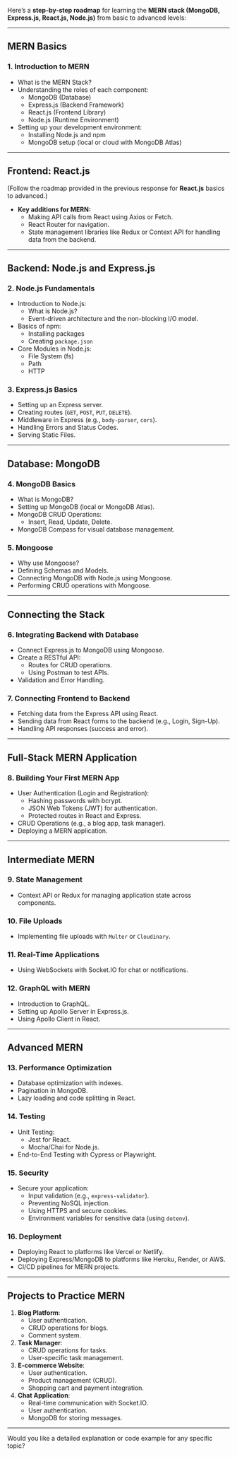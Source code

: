 Here’s a **step-by-step roadmap** for learning the **MERN stack (MongoDB, Express.js, React.js, Node.js)** from basic to advanced levels:

---

## **MERN Basics**
### **1. Introduction to MERN**
- What is the MERN Stack?
- Understanding the roles of each component:
  - MongoDB (Database)
  - Express.js (Backend Framework)
  - React.js (Frontend Library)
  - Node.js (Runtime Environment)
- Setting up your development environment:
  - Installing Node.js and npm
  - MongoDB setup (local or cloud with MongoDB Atlas)

---

## **Frontend: React.js**
(Follow the roadmap provided in the previous response for **React.js** basics to advanced.)

- **Key additions for MERN:**
  - Making API calls from React using Axios or Fetch.
  - React Router for navigation.
  - State management libraries like Redux or Context API for handling data from the backend.

---

## **Backend: Node.js and Express.js**
### **2. Node.js Fundamentals**
- Introduction to Node.js:
  - What is Node.js?
  - Event-driven architecture and the non-blocking I/O model.
- Basics of npm:
  - Installing packages
  - Creating `package.json`
- Core Modules in Node.js:
  - File System (fs)
  - Path
  - HTTP

### **3. Express.js Basics**
- Setting up an Express server.
- Creating routes (`GET`, `POST`, `PUT`, `DELETE`).
- Middleware in Express (e.g., `body-parser`, `cors`).
- Handling Errors and Status Codes.
- Serving Static Files.

---

## **Database: MongoDB**
### **4. MongoDB Basics**
- What is MongoDB?
- Setting up MongoDB (local or MongoDB Atlas).
- MongoDB CRUD Operations:
  - Insert, Read, Update, Delete.
- MongoDB Compass for visual database management.

### **5. Mongoose**
- Why use Mongoose?
- Defining Schemas and Models.
- Connecting MongoDB with Node.js using Mongoose.
- Performing CRUD operations with Mongoose.

---

## **Connecting the Stack**
### **6. Integrating Backend with Database**
- Connect Express.js to MongoDB using Mongoose.
- Create a RESTful API:
  - Routes for CRUD operations.
  - Using Postman to test APIs.
- Validation and Error Handling.

### **7. Connecting Frontend to Backend**
- Fetching data from the Express API using React.
- Sending data from React forms to the backend (e.g., Login, Sign-Up).
- Handling API responses (success and error).

---

## **Full-Stack MERN Application**
### **8. Building Your First MERN App**
- User Authentication (Login and Registration):
  - Hashing passwords with bcrypt.
  - JSON Web Tokens (JWT) for authentication.
  - Protected routes in React and Express.
- CRUD Operations (e.g., a blog app, task manager).
- Deploying a MERN application.

---

## **Intermediate MERN**
### **9. State Management**
- Context API or Redux for managing application state across components.

### **10. File Uploads**
- Implementing file uploads with `Multer` or `Cloudinary`.

### **11. Real-Time Applications**
- Using WebSockets with Socket.IO for chat or notifications.

### **12. GraphQL with MERN**
- Introduction to GraphQL.
- Setting up Apollo Server in Express.js.
- Using Apollo Client in React.

---

## **Advanced MERN**
### **13. Performance Optimization**
- Database optimization with indexes.
- Pagination in MongoDB.
- Lazy loading and code splitting in React.

### **14. Testing**
- Unit Testing:
  - Jest for React.
  - Mocha/Chai for Node.js.
- End-to-End Testing with Cypress or Playwright.

### **15. Security**
- Secure your application:
  - Input validation (e.g., `express-validator`).
  - Preventing NoSQL injection.
  - Using HTTPS and secure cookies.
  - Environment variables for sensitive data (using `dotenv`).

### **16. Deployment**
- Deploying React to platforms like Vercel or Netlify.
- Deploying Express/MongoDB to platforms like Heroku, Render, or AWS.
- CI/CD pipelines for MERN projects.

---

## **Projects to Practice MERN**
1. **Blog Platform**:
   - User authentication.
   - CRUD operations for blogs.
   - Comment system.
2. **Task Manager**:
   - CRUD operations for tasks.
   - User-specific task management.
3. **E-commerce Website**:
   - User authentication.
   - Product management (CRUD).
   - Shopping cart and payment integration.
4. **Chat Application**:
   - Real-time communication with Socket.IO.
   - User authentication.
   - MongoDB for storing messages.

---

Would you like a detailed explanation or code example for any specific topic?